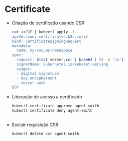 # Certificate

- Criação  de certificado usando CSR
    
    ```bash
    cat <<EOF | kubectl apply -f -
    apiVersion: certificates.k8s.io/v1
    kind: CertificateSigningRequest
    metadata:
      name: my-svc.my-namespace
    spec:
      request: $(cat server.csr | base64 | tr -d '\n')
      signerName: kubernetes.io/kubelet-serving
      usages:
      - digital signature
      - key encipherment
      - server auth
    EOF
    ```
    
- Liberação  de acesso a certificado
    
    ```bash
    kubectl certificate approve agent-smith
    kubectl certificate deny agent-smith
     
    ```
    
- Excluir requisição CSR
    
    ```bash
    kubectl delete csr agent-smith
    ```